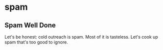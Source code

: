 # spam

## Spam Well Done

Let's be honest: cold outreach is spam. Most of it is tasteless. Let's cook up spam that's too good to ignore.
